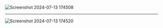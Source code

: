 ![Screenshot 2024-07-13 174508](https://github.com/user-attachments/assets/ec11ed28-377a-497b-aac4-a25f9c1d6e7e)

-------------------------------------------------------------------------

![Screenshot 2024-07-13 174520](https://github.com/user-attachments/assets/f6ec4eb1-f6d9-48ee-b91c-d2ff1e284b3c)
